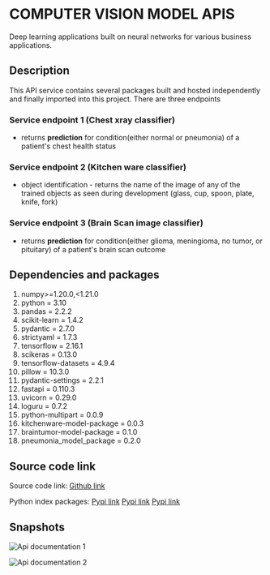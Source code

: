 # COMPUTER VISION MODEL APIS

Deep learning applications built on neural networks for various business applications.

## Description  

This API service contains several packages built and hosted independently and finally imported into this project. There are three endpoints

### Service endpoint 1 (Chest xray classifier)

- returns **prediction** for condition(either normal or pneumonia) of a patient's chest health status

### Service endpoint 2 (Kitchen ware classifier)

- object identification - returns the name of the image of any of the trained objects as seen during development (glass, cup, spoon, plate, knife, fork)

### Service endpoint 3 (Brain Scan image classifier)

- returns **prediction** for condition(either glioma, meningioma, no tumor, or pituitary) of a patient's brain scan outcome

## Dependencies and packages  

1. numpy>=1.20.0,<1.21.0
2. python = 3.10
3. pandas = 2.2.2
4. scikit-learn = 1.4.2
5. pydantic = 2.7.0
6. strictyaml = 1.7.3
7. tensorflow = 2.16.1
8. scikeras = 0.13.0
9. tensorflow-datasets = 4.9.4
10. pillow = 10.3.0
11. pydantic-settings = 2.2.1
12. fastapi = 0.110.3
13. uvicorn = 0.29.0
14. loguru = 0.7.2
15. python-multipart = 0.0.9
16. kitchenware-model-package = 0.0.3
17. braintumor-model-package = 0.1.0
18. pneumonia_model_package = 0.2.0

## Source code link  

Source code link:
[Github link](https://github.com/chibuikeeugene/computer_vision_model_apis.git)

Python index packages:
[Pypi link](https://pypi.org/project/pneumonia_model_package/)
[Pypi link](https://pypi.org/project/braintumor-model-package/)
[Pypi link](https://pypi.org/project/kitchenware_model_package/)


## Snapshots
![Api documentation 1](<Screenshot 2024-06-18 at 10.09.18 pm.png>)

![Api documentation 2](<Screenshot 2024-06-18 at 10.10.04 pm.png>)